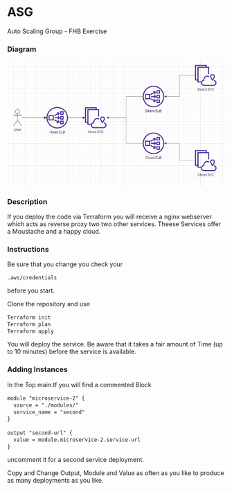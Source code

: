 # ASG
Auto Scaling Group - FHB Exercise


### Diagram ###
![alt text](https://raw.githubusercontent.com/2110781026/ASG/main/diagram.JPG)

### Description ###
If you deploy the code via Terraform you will receive a nginx webserver which acts 
as reverse proxy two two other services. Theese Services offer a Moustache and 
a happy cloud.

### Instructions ###

Be sure that you change you check your
```
.aws/credentials
```
before you start. 

Clone the repository and use 
```
Terraform init 
Terraform plan
Terraform apply
```

You will deploy the service. Be aware that it takes a fair amount of Time (up to 10 minutes) before the service is available.

### Adding Instances ###

In the Top main.tf you will find a commented Block 

```
module "microservice-2" {
  source = "./modules/"
  service_name = "second"
}

output "second-url" {
  value = module.microservice-2.service-url
}
```
uncomment it for a second service deployment. 

Copy and Change Output, Module and Value as often as you like 
to produce as many deployments as you like. 


